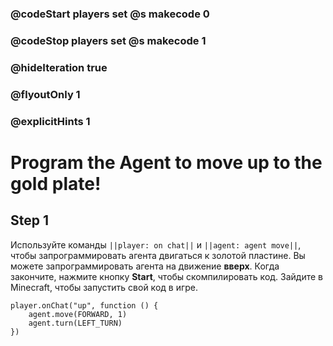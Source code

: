 ### @codeStart players set @s makecode 0
### @codeStop players set @s makecode 1

### @hideIteration true 
### @flyoutOnly 1
### @explicitHints 1


# Program the Agent to move up to the gold plate!

## Step 1
Используйте команды ``||player: on chat||`` и ``||agent: agent move||``, чтобы запрограммировать агента двигаться к золотой пластине. Вы можете запрограммировать агента на движение **вверх**. Когда закончите, нажмите кнопку **Start**, чтобы скомпилировать код. Зайдите в Minecraft, чтобы запустить свой код в игре.



```ghost
player.onChat("up", function () {
    agent.move(FORWARD, 1)
    agent.turn(LEFT_TURN)
})

```  
